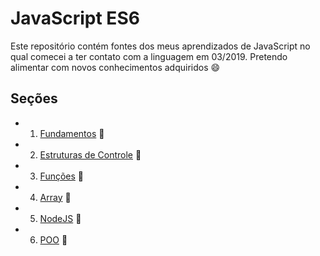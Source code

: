 # JavaScript ES6

Este repositório contém fontes dos meus aprendizados de JavaScript no qual comecei a ter contato com a linguagem em 03/2019.
Pretendo alimentar com novos conhecimentos adquiridos :smile:

## Seções

* 1. [Fundamentos](Fundamentos) :file_folder:
* 2. [Estruturas de Controle](estruturas_controle) :file_folder:
* 3. [Funções](Funcoes) :file_folder:
* 4. [Array](Array) :file_folder:
* 5. [NodeJS](Node) :file_folder:
* 6. [POO](POO) :file_folder:
